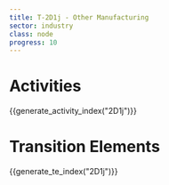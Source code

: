 ```yaml
---
title: T-2D1j - Other Manufacturing
sector: industry
class: node
progress: 10
---
```




# Activities

{{generate_activity_index("2D1j")}}


# Transition Elements

{{generate_te_index("2D1j")}}

